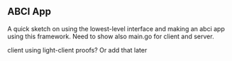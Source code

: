 ## ABCI App

A quick sketch on using the lowest-level interface and
making an abci app using this framework.  Need to show
also main.go for client and server.

client using light-client proofs? Or add that later



